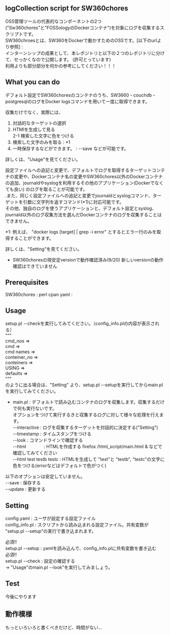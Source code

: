 ## logCollection script for SW360chores
OSS管理ツールの代表的なコンポーネントの2つ("Sw360chores"と"FOSSologyのDockerコンテナ")を対象にログを収集するスクリプトです。<br>
SW360chroesとは、SW360をDockerで動かすためのOSSです。[以下のurlより参照] : <br>
インターンシップの成果として、本レポジトリと以下の２つのレポジトリに分けて、せっかくなので公開します。 (許可とっています)
<br>利用よりも部分部分を何かの参考にしてください！！！


## What you can do
デフォルト設定でSW360choresのコンテナのうち、SW3660・couchdb・postgresqlのログをDocker logsコマンドを用いて一度に取得できます。<br> 

収集だけでなく、実際には、
1. 対話的なターゲットの選択
2. HTMlを生成して見る  <br>
2-1 検索した文字に色をつける  <br>
3. 検索した文字のみを取る     :  *1
4. 一時保存するなどができます。 : --save
などが可能です。 

詳しくは、"Usage"を見てください。

設定ファイルへの追記と変更で、デフォルトでログを取得するターゲットコンテナの変更や、Dockerコンテナ名の変更やSW360chores以外のDockerコンテナの追加、journaldやsyslogを利用するその他のアプリケーション(Dockerでなくても良い)
のログを取ることが可能です。<br>.また、同じく設定ファイルへの追記と変更でjournaldとsyslogコマンド、ターゲットを引数に文字列を返すコマンド(*1)に対応可能です。
<br>その他、独自のログを使うアプリケーションと、デフォルト設定とsyslog、journald以外のログ収集方法を選んだDockerコンテナのログを収集することはできません。

*1: 例えば、 "docker logs [target] | grep -i error" とするとエラー行のみを取得することができます。

詳しくは、"Setting"を見てください。

* SW360choresの現安定versionで動作確認済み(9/20) 新しいversionの動作確認はできていません

## Prerequisites
SW360chores : 
perl cpan yaml : 

## Usage
setup.pl --checkを実行してみてください。（config_info.plの内容が表示される）<br>
"""<br>
 cmd_nos => <br>
 cmd     => <br>
 cmd names => <br>
 conteiner_no => <br>
 conteiners =>  <br>
 USING       => <br>
 defaults    => <br>
"""<br>
のように出る場合は、"Setting" より、setup.pl --setupを実行してからmain.plを実行してみてください。<br>
* main.pl       :  デフォルトで読み込むコンテナのログを収集します。収集するだけで何も実行ないです。<br>
オプションをつけて実行するきと収集するログに対して様々な処理を行えます。<br>
 --interactive : ログを収集するターゲットを対話的に決定する("Setting")<br>
 --timestamp  : タイムスタンプをつける<br>
 --look       : コマンドラインで確認する<br>
 --html　　　　:  HTMLを作成する firefox /html_script/main.html & などで確認してみてください  <br>
 --html test testb testc : HTMLを生成して "test"と "testb", "testc"の文字に色をつける(errorなどはデフォルトで色がつく)<br>

 
以下のオプションは安定していません。<br>
--save       : 保存する <br>
--update     : 更新する<br>

## Setting
config.yaml    : ユーザが設定する設定ファイル <br>
config_info.pl : スクリプトから読み込まれる設定ファイル。共有変数が "setup.pl --setup"の実行で書き込まれます。<br>

必須!!<br>
setup.pl --setup : yamlを読み込んで、config_info.plに共有変数を書き込む<br> 
必須!!<br>
setup.pl --check : 設定の確認する<br>
-> "Usage"のmain.pl  --look"を実行してみましょう。

## Test
今後にやります

## 動作模様


もっといろいろと書くべきだけど、時間がない...
